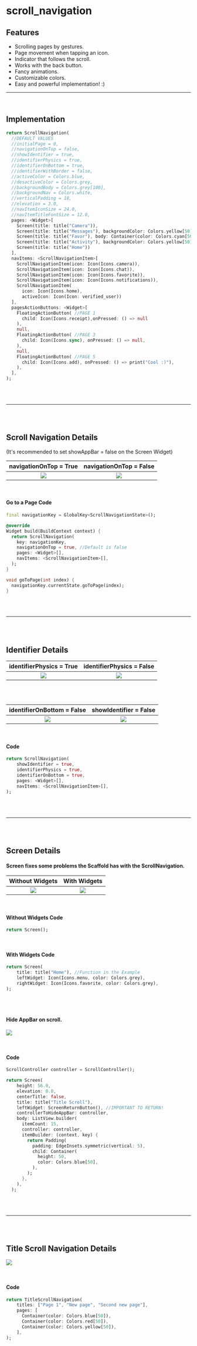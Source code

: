 # scroll_navigation

## Features

- Scrolling pages by gestures.
- Page movement when tapping an icon.
- Indicator that follows the scroll.
- Works with the back button.
- Fancy animations.
- Customizable colors.
- Easy and powerful implementation! :)

---

<br>

## Implementation

```dart
return ScrollNavigation(
  //DEFAULT VALUES
  //initialPage = 0,
  //navigationOnTop = false,
  //showIdentifier = true,
  //identifierPhysics = true,
  //identifierOnBottom = true,
  //identifierWithBorder = false,
  //activeColor = Colors.blue,
  //desactiveColor = Colors.grey,
  //backgroundBody = Colors.grey[100],
  //backgroundNav = Colors.white,
  //verticalPadding = 18,
  //elevation = 3.0,
  //navItemIconSize = 24.0,
  //navItemTitleFontSize = 12.0,
  pages: <Widget>[
    Screen(title: title("Camera")),
    Screen(title: title("Messages"), backgroundColor: Colors.yellow[50]),
    Screen(title: title("Favor"), body: Container(color: Colors.cyan[50])),
    Screen(title: title("Activity"), backgroundColor: Colors.yellow[50]),
    Screen(title: title("Home"))
  ],
  navItems: <ScrollNavigationItem>[
    ScrollNavigationItem(icon: Icon(Icons.camera)),
    ScrollNavigationItem(icon: Icon(Icons.chat)),
    ScrollNavigationItem(icon: Icon(Icons.favorite)),
    ScrollNavigationItem(icon: Icon(Icons.notifications)),
    ScrollNavigationItem(
      icon: Icon(Icons.home),
      activeIcon: Icon(Icon: verified_user))
  ],
  pagesActionButtons: <Widget>[
    FloatingActionButton( //PAGE 1
      child: Icon(Icons.receipt),onPressed: () => null
    ),
    null,
    FloatingActionButton( //PAGE 3
      child: Icon(Icons.sync), onPressed: () => null,
    ),
    null,
    FloatingActionButton( //PAGE 5
      child: Icon(Icons.add), onPressed: () => print("Cool :)"),
    ),
  ],
);
```

<br><br>

---

<br><br>

## Scroll Navigation Details

(It's recommended to set showAppBar = false on the Screen Widget)

|              navigationOnTop = True               |               navigationOnTop = False                |
| :-----------------------------------------------: | :--------------------------------------------------: |
| ![](assets/readme/scroll_navigation/navOnTop.gif) | ![](assets/readme/scroll_navigation/navOnBottom.gif) |

<br>

#### Go to a Page Code

```dart
final navigationKey = GlobalKey<ScrollNavigationState>();

@override
Widget build(BuildContext context) {
  return ScrollNavigation(
    key: navigationKey,
    navigationOnTop = true, //Default is false
    pages: <Widget>[],
    navItems: <ScrollNavigationItem>[],
  );
}

void goToPage(int index) {
  navigationKey.currentState.goToPage(index);
}
```

<br><br>

---

<br><br>

## Identifier Details

|                  identifierPhysics = True                  |                  identifierPhysics = False                  |
| :--------------------------------------------------------: | :---------------------------------------------------------: |
| ![](assets/readme/scroll_navigation/scrollPhysicsTrue.gif) | ![](assets/readme/scroll_navigation/scrollPhysicsFalse.gif) |

<br><br>

|                identifierOnBottom = False                |                    showIdentifier = False                    |
| :------------------------------------------------------: | :----------------------------------------------------------: |
| ![](assets/readme/scroll_navigation/identifierOnTop.gif) | ![](assets/readme/scroll_navigation/showIdentifierFalse.gif) |

<br>

#### Code

```dart
return ScrollNavigation(
    showIdentifier = true,
    identifierPhysics = true,
    identifierOnBottom = true,
    pages: <Widget>[],
    navItems: <ScrollNavigationItem>[],
);
```

<br><br>

---

<br><br>

## Screen Details

#### Screen fixes some problems the Scaffold has with the ScrollNavigation.

|                  Without Widgets                   |                  With Widgets                   |
| :------------------------------------------------: | :---------------------------------------------: |
| ![](assets/readme/screen/screenWithoutWidgets.jpg) | ![](assets/readme/screen/screenWithWidgets.jpg) |

<br>

#### Without Widgets Code

```dart
return Screen();
```

<br>

#### With Widgets Code

```dart
return Screen(
    title: title("Home"), //Function in the Example
    leftWidget: Icon(Icons.menu, color: Colors.grey),
    rightWidget: Icon(Icons.favorite, color: Colors.grey),
);
```

<br><br>

#### Hide AppBar on scroll.

![](assets/readme/screen/hideAppBarOnScroll.gif)

<br>

#### Code

```dart
ScrollController controller = ScrollController();

return Screen(
    height: 56.0,
    elevation: 0.0,
    centerTitle: false,
    title: title("Title Scroll"),
    leftWidget: ScreenReturnButton(), //IMPORTANT TO RETURN!
    controllerToHideAppBar: controller,
    body: ListView.builder(
      itemCount: 15,
      controller: controller,
      itemBuilder: (context, key) {
        return Padding(
          padding: EdgeInsets.symmetric(vertical: 5),
          child: Container(
            height: 50,
            color: Colors.blue[50],
          ),
        );
      },
    ),
  );
```

<br><br>

---

<br><br>

## Title Scroll Navigation Details

![](assets/readme/title_navigation/titleScrollNavigation.gif)

<br>

#### Code

```dart
return TitleScrollNavigation(
    titles: ["Page 1", "New page", "Second new page"],
    pages: [
      Container(color: Colors.blue[50]),
      Container(color: Colors.red[50]),
      Container(color: Colors.yellow[50]),
    ],
);
```
